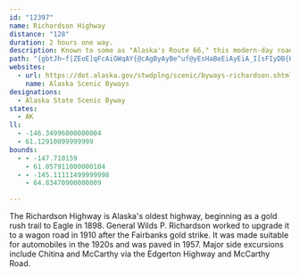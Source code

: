 ```yaml
---
id: "12397"
name: Richardson Highway
distance: "128"
duration: 2 hours one way.
description: Known to some as "Alaska's Route 66," this modern-day road follows century-old gold stampede trails that led to Eagle and later to Fairbanks.
path: "{gbtJh~f|ZEoE]qFcAiGWqAY{@cAgByAyBe^uf@yEsHaBeEiAyEiA_I[sFIyDB{Kh@eyANeNb@qPf@uIfCgZfImv@h@{FtAyMvBgPh@kC~CcMvBuGxf@sxAhPkf@jNaa@`Y}o@r{@_pBrDcI|Ucj@x@}Af^ay@`BeEfJ_TzLmWjG{OfJkSfm@cuAtAeE`CcKvGm_@lCwNhBwMh@kEd@wFvH_qC|@eNbB{QnGsi@f@mFTqEIeE_B{QiBc\\?wOhAc`@d@kIrAcKnC_M`Cid@x@ca@z@}RlC}`@fEuh@xHas@dE}hAnCye@Egk@{@iOw@}IUgHGuKVgTF_B`AgJ~AmNr@mHjJgs@jD_d@hBgWPwGhAgYt@mw@D}}@l@eq@Nux@^c_@D_q@h@}Tj@aRx@sRfSisCNkJ?eOyAaPoBaPaFuMmGwHgEyB{LgHyD_AmDqCsBgHgAwJyDu[}@wEkA}BoAoAkB_AyYTiN|AiDnCcCc@gJoKyLiIgM]wB[eC}AqI{V{CoD_EE}He@oLsBcFgDmEcJ}BeROeMKwXy@y[g@qX{@sLsA_`@wFgHgHiOoAaF}FsTkCmWoCaVaHge@_@yBu@oG}AgLyEgTkIwZy@wDwHuYs@mBmFmTiDyUi@uQ_A_RcAgL}W}mCqGwrArD{wAlDw}@vGqxA|Beb@TmRk@iOsAcQ}RqrCyDoy@mCiv@iAsI_AsD_AcDkB{EeCkAmB_@cCKiAZy@`@uAfBqFfPgClRKbOlAdXbJ|zAnAhYa@jNcAzMyA`\\e@`NCl]e@vTuD|VoEdRa{@~|AoJxFcKJgGkAsH_IoHeRuFyYqIsj@qV{s@sX}r@sLsO{BWcB`@mDUoBAiPoEoWy]ab@yu@}FcK}FoMqC}JkDcQ_Csi@eAk`@uBegA}Cua@}Gqk@YqAmDyEwDaEyBsFoAoGcBoQcBub@_@sT_AeV_AqGcAqDwGuMyCqMwBeP_Bm[]ok@m@oVeFmw@iEgg@mCic@uLsjAoF}q@mBqXg@kEq@}DkAyDwBoEkJiPgBwD_A}Cu@sDc@eDwDea@mAqPiBo\\kEq|@w@{L[uDuCiZk@mJO{C]_MQkNEcLS}JyBmq@cAcWYiEuA_QoJkgA_@mI?kGl@aXFwLAmLs@gbAEqTHsDh@gJj@eIbEao@n@aPPaJJgLEeJIaG_@sQ}@ol@k@{Zi@gPiDoz@i@yJWaDe@qEqJsx@iEq`@mAaJe@qCsAuGgBkGoBmFmBcE_BkC}BoCeBaB}CiBiUmLaHyDq^eTkHgFyDqDgD{DyScXs@gA_BuCmA}CsDaNiFmQqHe\\yGuW}@oCaCeG}H{OcCsF}HqTwDgLcC}HcA_Ey@wE{@kI]}HKaJCed@e@ekAOyEOoDm@uGs@oEmHq`@_@uC]qC]wEsA}VYgDc@_Di@kCk@_Cw@aC_BqD_BeCyReVaBiA_Bc@yBAw\\lGgE`@gGKcBUcDo@wDwA_DeB}GiFmb@u^}FqE}YyPmEgBcDs@qD[oDHsSnBiiA`JiTrB}DhAeD|A_D~BeB|AwA~AoA|AcUh\\cC~DmCbF_E`JaD`JoSrr@q\\xiAgBxEeBhDoCvDiBbBeC|AaC|@yB`@qDCgUgD_c@uFwi@wDcCg@yBy@gBaAuB{AaMkMgVsWyAiBmAqBgAkCgNo`@}Ly^cCyG}@{ByBiEmTw^e^un@eCwD{J{LsEgGyB}CiB{CuE{IoCuGu`@ohA{HiUeCkJ}@qEmB}LgK}l@mAwH_AqEqI{QoCyIaEs\\iBaIcEuLkGwTeA}CaJqRkKyS}B_IiF_ZgGi`@mEqWwCqRwCkQsByI}AwEkBoEcz@m`ByU}e@cQ}\\cDcIiAkEiAyFcEoXsD{WsAuIcB_ImGiSwx@gqBcH_PmDgGuEqFoWuWmEoC{JqCa[dEig@xF}Af@_B~@yAbBqInNqLnTyTdm@kXtd@yBdE}CxHmVlu@iAlCoBjCiBzAmAn@wK~D{AnAuCtDmF~I}CpEam@xt@yApCcBfFs@pC{Jfr@_Jhq@cAjGsBvHkm@b_BcD~HyAxC}Vjd@kJrP}BtE}E~LyBfFaDjGeBzCwCxEkB~BqMjOqBhCcB`D_BbDkAnCuFhQsBzDgCrC}K~Ji_@r]sBbBkAr@sA\\}ATuPEsCPmBTqN|C_n@jOsARkA@sAW{PkGwCm@iVqAmF@sNzAsGTal@yCsA_@cCuAaOkNuDaCaB}@sAi@eH}BmH}AkVcGuRaFyHeCsLaHa[sR_FoCuBs@sLsBwl@cJmFgBqH}D_r@ai@q@c@{FoAiv@eMyKiC{JiGi[mTsAwAoQqXgEmDcBo@uPoEwG}BmBy@oAeAiDgD{I_MoBcB}B}@cCK{FJiGQiB}@mS}PwGmEyDqAoTwFmf@_NsBu@mBkAgHqFkJ}HaH_I}I{K}@wAyA{C{AqEsAgFcEiQgAyDmBuEuA_CiBoBmA}@kAm@cDo@wB@yCl@gJbCmQdEgIdAsg@`F{v@hIyFb@uADcBKsCg@yDaBcC}AgDmDoUi]wCmDmBsB}HqEoA[qC[uBE}CTur@hImDDqFUyFy@y]}J}IwAmPkAkN}Bce@eMmLmDuEqBsIkEkFkAoBK_CDeLbB_LrBmEd@yWVuMl@cCX}ErAsBdAmCxBkAjAwDlFoq@lrAgIdNqHdKc\\~_@gf@vm@cExDmAz@_Af@eBf@wBPgC?oCUcC{@eC}A_CmBeCgBwEmB_Em@gB?gCPwO|CsCtAmClBsAtAsDvEiCpEyB`Ge`@bhAeIzUsA~CaB`DgCtDgCnC_ChBiBdAqDhAc~@fN}Cr@y@\\wEnCshBboAwn@vb@kNxJmC`BsBbAwJ`CyBr@gC`BeCtBqD~DiPzRkI|IidAlt@{UbQyv@jl@_[bUmNfJi_@dXqMvIgQlOiTzU_B~B_CnEeJzWgMf]cDfHaBpCmCxD{BhC}A|AsClBiDlB_c@fNwC`BwGhEi_@bW{DhBwA`@yDb@e]|@iX~@uEr@}CfAoGbE_EnEcB`CgDtF_bAhqBsEzI}AjCyErGwWxZiRjTwHxHqGpEuaBf~@_GpCyEtAkGz@qDNasBP_Df@iBl@aEpCiAbAo@t@}A|BeCpE}AhDcAxCyA|EwHdX}Rps@o@jCuA`HiCtOiMjx@eAfGiA|EsAnEyBpEuKxQyA|CiB`FcAvDiAlGcC~OgHbf@eMvy@_BxH_AtEyR~w@iAnDmBfE_BtB}BrBiC~@}BHyBUwG{C}i@eZmd@oSiAc@iAQ}@?_CZu@V}w@ra@kKbFcFtCcEnBwErAaCVkBDqWCiCHyBTqDfAaQxJwDlCuC~DuU~g@oDnGaRra@e@lAgKfSsBrDor@|gA_Sn]}@nAqA|A{DvDsF|AeCZm_@xBod@bD_K`@_z@x@iRD}v@|@iBCy@OyA_@uAq@mBwAy@y@qn@ov@c`@kf@oDqD_BkAwBqAgDwAexB}i@{a@yJyDuAoBqAaCcCqK}OsB_C}A_BsEqCmDkAsf@iMiHgBmCUaBF}Cb@im@hKiE@uEa@ov@_Se_AcUaN_CcSiGoQaDeKuDcF{Ca[kViQwMi`@a[mEkFwFmJm\\wl@_A_CmAmDUyBcBaHo@{C]wC{@oIyUmtCoAuKgBcKsBcHgBoEeEaHaHmHoIyH_FgFwJkJmEkG}AaDu@mB}S{n@cBkE_BwC_BwBaDoC_BaA}D_AsDE_KJmKUmD]sBCwFo@ml@_FsEgAqCoAaEaDsGuHcIuK_GgH_BuAyBqAcD]}BVyBh@kBzAwBvB}AvCsBrFsDpKaE~JeDfDaFpBmKx@uGvAud@xU_OjIiHdLoGzKiUtQgKfG}Cr@{D`@}YgBoTaA}CVwB~@mElDcGbIyE|EuDzAaTrF}MhDmKvBcCEwCs@}BsByB{CgJ_RcGgKiCsBqDsAgKaAaFsB}KaHuJqHgHsEiDiAqFV}GdCaH|D}WtKsD`CwCbEsEjH_BhBgEzCuL`FcCvAyAvAiCfDoBtEaBzEqFvL_D~DiDxBuIxBsUfEaM~A}X|GaJjHsB`DkIvQwFjXiAbEaIhe@kPjo@sXn[yO|@_LrFwF[sHbDyFxF}LtF_SeFsRu@ua@z@eLnCsc@[qOvHqIdK}C`L{IdPcHlD{K`HeNpEw\\fFoO~JgTl[{MjXkJ`PiDpXwDb]_Epm@qFr`@aJ|_@{Olk@eH`RqJxFsHjHwFpO_OteA_JhYwIlN{I~GsElFaNxVyQnU_BbCwKrLeIvHqGtDaJy@wYqEmIs@aRpHkS`CeMl@iMmJuReTyO_AyVqCqJcMgHsPsQwL}r@{r@gP~D{KKqPwLsOsN_OyJ}IlBiMsYg\\cc@km@o|@k]}g@gm@_cAe_@_h@}S_K}V_F{OoBgJxD}FbHaGvJeLnQaL`TgDpN{MnYgKvi@qItSqIlRmYvJsMnCkSzWyP~N{K`H}XzGsSh@uEWuBBwKUaWb@mHaPiMaLgI_OqMoW{OyYuLeZoFaTmE_\\_FcWyQ}JsJkEeIa@{HzAkHvC}IhCsFdE}DnBgEuBiCeGqEuMuBcMwEeKaHyGsDyB{H}AeCqAoKaI{b@og@cGwFyIgAw[lC}VtEua@bGkY~ByVEeTtIkUxMyDzH{FhQ}GtOiVbe@uLtEaY~YoWvRyOpJuK~@y_@rFkfAfTsd@|PwJrB{MxHeKbO}FlJuMnUoNd`@}HlUwRza@qHtGyDm@iKg@{KHyIoE{XwA_\\kViMiQkMuUiLeN}LnAmDi@aIyI}He\\}LyN}OwGuL{CoMoC{MkEcf@vGoPkAiR`RwGnK}XlDoKeK}WxDa\\dCiUhMaJpIeKhQcHtGsBHyJy@_UjA_V|CaXEw\\Po]Qg]zAaLfH_J|EaLzCeGtKyClL_FlY{EhMqL`PuNpMoAhCcDEaGiBwCiC}Eb@qKzCm\\hWiQbIsBpAgCr@kRrLqErBmG]wHmF}BiCmHiEsCsDcDiB}TiAiPiB{P~@aOs@sMv@{K[gT[aJkGgKcIuOqGyEqFuH{Hk@UyJVoPrDy@?_]aZ}IwJqNgNcS{I{OcDwW`AqKqCcR_CgGkDeO}CcFl@eHtBqPhGoNpHyPpEyYnGqGeAcUmH}g@DkNtDo[zEcZ|BoMvO{RhYgM|a@_RlLkSNaXtIuMb@_UiCoKeEaIsFsF{GkW_l@kMkEqM_@uQl@gF]}EwCsAaFqJeEwEFaGg[sJiL{DmHiXzWkKaJoB{MmBkQwH?wGxJiKtBaNfBmFpHgHbPsEp@kKsFgJqHiIwA_Ph_@c^xt@yLzUcGj\\kNpb@wGt[yAn\\kKzl@cUxg@gHc@sRaWaCmLqCuIwD{KcI_RyHcFoE`@{\\pMc`@~MqTiE}eA~s@mGjFcGrFkEnEsDxLqF|\\cAdLcTdrBeOhn@}Vt`AmVfc@wHza@eBve@cB`o@oPnjB}FzPwFjNeA~BwA|Byd@pn@kGxHmHdHaIxFmI|EcEtCiCzC{Whi@yF~KcBlBgBtAmLhHkGtGsyAlwByAdByAfA}Av@mDt@yADiHc@iQwAeO_Cir@wLcAa@eCmB_B_CmAyBiAcDsAmFwBaOwNihAkAeIeBaHsAaEiAeC_CmEmEwHiAoA_Au@mAa@yCc@oDCcAPcBj@}GhDeE|CoItFuMlEsAx@kG~GsBlBqHpEoCtByBxB}EbGyQz\\{KlLoBjE}BdEcAnC_AjAyObKme@~[iBdCuAxFcApGOrEKjGnAtWb@lO?vCz@dIrAlJn@fMJhLQlOUl\\_@rJyNz{@mCjEeChAwAWgJwHsBg@o@?oAN{Ar@oB|AoBzC}C~DkF~FiFbDcXhLsB\\mCTgEoA_CEaDvAaBfBsBbFqCjJ{@nBeB~C}CjEuBvBmDjB_GfCcB[}A_AgLcK}A_AeBa@}B[}Ho@eDc@{Bw@eJkEy@s@cDaFy@aAcAy@{A[mFVcBOwGeD}FqB{C]u]qAcLI{E?{RbBiJ`@eDj@eI\\sHl@uF~@gZjKoEnAmB?cAK{Am@kHmF_CuAcDg@qEZoL~BeDTgCOyFwA_BoAwH}EoBUqAHs@J{[jMu@h@kHpNuAdBqDlBeBVgBKcHqBsCg@mDG}Dn@{KhEmFdC{YfWuTbTcBlCyOnZwEvHyC~Dq\\|]wD~FsBjEsF~PeOjm@sIjXkD~HgCxEaKtNyAhCgJ|R_C`DwDnEoAvBm@nAoQ`k@wFxQcCfGiV|g@kKxYuOx]aL|U}CjFgDzEcW~W_BzBoAdD_Vxy@qMdZ_Wlg@wA~BoDdEkFbEgJpGmItGqGxFySrScDtBqYfH{IB{IxDwLjG{D~BoFpCmCx@{AZwBT{K?iBJqRtDoBRkLiC_AK}l@_AqBg@iEaDo@WsBc@y@a@{H_Iu@q@w@]yY{KoRuEaA?aAJsAf@sb@fa@_Al@sAt@gLlDkI~Cg\\jOcCl@e`@jAmJdAaDn@gWxGgEf@oCJcCEaGy@yDqAup@e\\sAm@y@Ey@DcAZ{IjIuDpCqGvDwOfGuE|BcEpCaI~GwBfAqA\\wCLsAOyA[yAm@mFmEmEcEy@i@_Bg@mBQsBRqAf@eHlFqIxFsCnAmDjAcDbAor@pOcFb@gFAia@kB}BY{Bm@{B}@eCwAmB}A_C_CcC{CgGwJaIwN_AgA}AkAsA_@cBAuB~@oR|J}B|AwB~BeCjF}Trg@eo@xvAuArBsAtAqBjA_BXyAHutAvEuw@|DwECmF]mIaBgd@mPoTwIwDsBcD}BgYoUy@c@mA[eBQiCPwCpA_KfJuBtAmHnCmNzKgKdGmF|Be@n@{YpKe@NoADmAg@u@u@}AiC{AmDcBqEiCyHqE_P}A}Di@u@yAkAs@Uu@EgANcJdCcA?iAQiBiAeQyOgAyA_AyBe@aB}DoSi@_CiAeEqGgQsBaFkAyBsAqAyKqGkJsGiGaGcPoRk@i@}@W_ADu@Pg@f@eAbBc@hAoCnI_AxA_Ax@sAd@qJLeAQ{By@wFkEoBoAw@YsJiC}BeAe`@}\\mCwBcAc@q@UmAK{LI{F_@{RoCgFy@eBwAi@s@}@wBu@aCiAaIoOshAmB_OoAiI}d@_xBeAaDmA{B{@sAcHuIqEqEgCcEuM}Y}FwP_C{Os@{N@}_@G}DNyk@C}B[}GSgBu@aFeJmc@wEaTe@aBwAiDkAcCm@_Ag_@ei@u]{g@aFmFeCkBqE{ByC_Agh@uIeQeCaJaByS{CetAsTaf@qHe{C{f@wO{BmFeAma@sG_Ge@mBCgHl@}Br@cDtA}GlEmE~EwBlCmGbKyd@zv@y@lAiBbDc~AziC{BjCqItIoEnCyCvA{GtByCf@qk@nE_Gl@eEt@m\\nMkj@tUgE`BmCN_BU}GeCyqCkhA_rB}v@eOsFoEmBmEuCqDoDszAq_ByE{D}UoOkKuIcCgBy@c@yAe@iBWaCBcIfAwOfBkBHo@cAyR~BwGf@wCKmYiDiBq@oBqAsbAyx@eGkEyDiBioAma@gAQqBPeCfAoAlAc@h@iAbCyGvOsBfD_At@_Ad@yEzAsUbHeEjAeAN{HnBwAp@wEfDQb@m@h@kDbCqX`NgN|FyCP{AOmBc@oYiKcGgB{Q}GeBUgBJ_Br@yAtAwWt[mGhI{E|FyArA}B`B{A|@oN`H_i@fXkbAnf@k[`Pkw@d`@eEjCmErDaDlD_n@~w@cIvJeClDqQhUqKpNqG~Hc\\nb@aLrNoJhMsT|XwGvI}BpDiE~HyDdJ{EvMo|AhnE}Qth@iBjEcGvLyAfDsG|LmC|C_HrFmAlBy@fBm@`Be@lBe@lBSrAsDzZg@tCeAjEmGrUu@zB_ApB}AtBoBvA}[vNgBjAwAhA{D|DyNpQoHnIsFdEcKbGsCxBwFfFiDtDeGhIgEpGw]pm@gFvJoAvCyB|FsBnH}AnGwKth@_BtIeDtSiG~a@e@nC_AvEs@tCmInYy@hDkApHUxB]vDmBv^s@vGe@jCe@rBkA~DgArCeChDuGbIyAtBgAjBcArBuB`FgDvKw_@|vA{BnK_A|E_Gt`@uAvIoAbK[pD_@hFWbE[rLg@tcAIjE[rH_@fFs@rFkAxFaRdl@gBjH_BlH_Hl_@sAfFiAlCcBnCoCnCqDpAmFtAuAh@kBtAuBzC_AfBeA`DeAjEgAbHsJ`v@sBnO{AdIiAjEuC`Jyb@hgAqUxm@es@plBoExNuCdLi]|tAsB`J{@xH]rDe@lFKxBIbCO`HA`D@dIN|Ex@lPtIvtAn@`N\\fLLtPrD~tCxA`fA?dEMhMe@nLy@xKWdCcEbWyHxa@_Jhc@kOxn@oLtl@WvOYlImAtQmBdUcA|HwQveAiFlTuRhv@uOrh@cXxcAeB~Ig@`D_@rDaAtMKbH?xFFbGV|GXhG`@pFxAhPd@xGPdE@`FM|KYxBaMbn@_AhGeAnIm@`Jw@pPOfLDxDNrFj@dIRxBh@lDh@fDj@jCj@xBzB~GxCnHdDvHrBrFnAtE|@tE`BbOJhBXzGFlFDvGAjCKnCuFdw@m@lLq@pRQ|Cs@rIy@xEgAhEcAtCkOh`@{JhVy@xBy@zCSdAcAhG}Kxz@wAlLa@vESvDOlFAdE@rFHrDTlFpAhQr@nId@`HpBlg@`AnYJzC?zBEvDQrDm@rHaBdPQpCKlFd@re@AjNeAhrAErQDzUFbIPvG`BbYXpFPbFJ|F@hGQzLiB~x@EhG?|EPrKNhD~E~~@lBl[x@bLjAfQFjKYzIu@nI}@rFgA~DkBdFgGtM{@|AsAfB}BbByU|LkAx@wA|AmArBeA~BgA`DcQ|i@iLz]kCfJyC`LuEtUuUntAaCtPy@|Hw@tIoHljAsKn}Am@zKYjIKzGD~IPrJhCnr@~CnbA|B|u@n@pX~A~u@lDpoBdArp@~@b}@DhELzCRxD^fD~@bGr@jCbAvChGvLlAvCr@bC|@dEn@tEpItz@LlBJrHC|DMlCg@jF_F`\\m@dDw@vCsE|N}Njd@_BbDgC~DuQnRoBpCkAtBsAdDqAlDuAlFcAbFu@jFoA~LyAzWm@tMEfDp@br@@jGAdDM|EQtE{@lLs@hGi@tCaBnHqCdJoRtj@iLv^mCbJyBzIsB|JsB~LsAzIs@hGs@hHkBjT_Fvm@oAhQeA`RyEbgAgD`p@kCz`@gB|TqTbtBe@hHWfIG`KF|HPbI`@|NJ`HGrFYxFsDfRaGpXyAhIk@fFYjGElFRjH^lFp@fFrAjGxFxSnAxFp@fEj@|FRbI@jISvHg@`J_AtGeArEsBpFyB|Dg\\bk@_C|CsAhA_Af@_AZcALcCGeCy@_BiAs^_\\gAy@kBeAkCy@aCKaDb@qAv@yC`Cmf@hj@uM|L_a@d^_FvEew@xr@gOfPuDnEkCxDaBdEyAnF_AtEe@pD_@hDQtCaAnSa@vEkApHq@jCeB~EuAlC_BpB{DlCkFbEmA|AqAjBsDhHiDhIyGhO_AzAoAvAwBnAmAXsB?_BW{As@}BkCuEcH_EqFsAy@aDaAkBEmBRqDrBwGjFcDhB{@VuBZqAEmCg@wAm@oBwAqAqAy@kA{@aBoAqCcPib@{GgP_E{K{BmFmB}DmBwCiBqBa[mXyAs@wCy@mC]gA?qBJiCl@kA`@uEdCaLbHaYjP_wBrpAcfAtn@sCdCy@bAqAzBs@zA_AjC{@`Dg@~Bs@bE[dC}Fht@e@dMQlMiAzaBKjJ_@lL_@pGeArKk@rEsAbIs@fDw@zCiArDuUjr@aAxByAhCqA|AmAhAaAn@eBl@kAPsABgA?_AQaEaBqH}DiBqAoBcBiAoAeHmJiDgDsBwAqBeAgC_AeBa@eFm@u`@mDuTcCcVoHwO}Ayb@kDkA?yAVqA`@aFxDoB`D}_AhhBcPlToAhBy@xAuBxEmAlDqAhEgAnEkA|F{@lFk@jEk@hGs@vKyBdh@YrDm@~Ec@~Ba@rBaArDiB`EkK|RwBnCy@n@mBp@gADsJIeBZgBr@aBhAmIrHuNnKmh@xZkmBtkA}MtIwUlNkkB~jAiHhEgHnDwFvByVlHcRdGwGhAgm@nF}Gp@sEr@os@bNyAp@kBfAyAnAaCdCym@|s@{BdC}[dZsb@h_@cQpNaMxJou@pk@eF`EoH`IqMrPgRxWaHjIwY~W{n@nj@yNvM{JtIUEQNae@lb@sc@l_@q[zSiCrB{E~EsBbDyDxJu@nCk@pCy@pEkCjPm^ppB_I`d@g@nDaG`i@oJfw@qBlSaEd_@gFzg@yEni@kEvo@uExu@gFx~@sAxQ_AjIyAtK_DvTuB`NeArFky@jpD_ApEy@rCkElRsEbUyCjM{@fDqTvaAeJde@mCxLuNfi@aEtOaXhbAsBdIwJn^qEzOcIhXaNzi@oKh_@k@jAmHb\\uE~RkAlHs@rG_AbKs@xNgA~X]nNGpGKjXGjS@|FEjCYhISbE_G|f@uApP_@~H_A`TaCzf@}@hSoAdUqA`QeBhQiHry@_AhOoJbmCyAfVkBfTkAlMk@nFiB~MeAjGyCxO_GbYuArHeF~[iLpv@mE|WqCtLcH~WsGdTu@fDyQdp@_EhQoQhz@iDlQ}P~w@}BvJgDxPwJ|c@gKng@aHlY_CxLmOrt@yAvGwWrrAq@dFmBrTuAlWe@xLaAz]}@`c@kAd`@uBv{@MpIwAvg@sEbjBYvEY|De@dEcEt]wAzKaI`q@gAbMYpEYpJOzM?tcBTtj@CzEMlHQzCa@nFe@pDyAhGgAbDw@zAsAlBsBxBwAt@uBd@}O[eFJiLl@aDFuBGuBkAy@w@uC_EeBqCeDkE"
websites:
  - url: https://dot.alaska.gov/stwdplng/scenic/byways-richardson.shtml
    name: Alaska Scenic Byways
designations:
  - Alaska State Scenic Byway
states:
  - AK
ll:
  - -146.34996000000004
  - 61.12910099999999
bounds:
  - - -147.710159
    - 61.057911000000104
  - - -145.11111499999998
    - 64.83470900000009

---
```


The Richardson Highway is Alaska's oldest highway, beginning as a gold rush trail to Eagle in 1898. General Wilds P. Richardson worked to upgrade it to a wagon road in 1910 after the Fairbanks gold strike. It was made suitable for automobiles in the 1920s and was paved in 1957. Major side excursions include Chitina and McCarthy via the Edgerton Highway and McCarthy Road.
